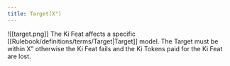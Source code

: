```yaml
---
title: Target(X")
---
```

![[target.png]] The Ki Feat affects a specific [[Rulebook/definitions/terms/Target|Target]] model.
The Target must be within X” otherwise the Ki Feat fails and the Ki Tokens paid for the Ki Feat are lost.